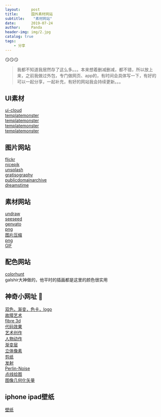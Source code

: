 ```yaml
---
layout:     post
title:      国外素材网站
subtitle:    "素材网站"
date:       2019-07-24
author:     Panda
header-img: img/2.jpg
catalog: true
tags:
    - 分享
---
```


😏😏😏

>我都不知道我居然存了这么多。。。本来想着删减删减，都不错，所以放上来，之前我做过外包，专门做网页、app的，有时间会具体写一下，有好的可以一起分享，一起补充，有好的网站我会持续更新。。。

## UI素材
[ui-cloud](http://ui-cloud.com/browse/)<br>
[templatemonster](https://www.templatemonster.com/)<br>
[templatemonster](https://www.templatemonster.com/)<br>
[templatemonster](https://www.templatemonster.com/)<br>
[templatemonster](https://www.templatemonster.com/)<br>


## 图片网站
[flickr](https://www.flickr.com/explore)<br>
[nicepik](https://www.nicepik.com/)<br>
[unsplash](https://unsplash.com/search/photos/store?photo=_O26NQ6fMI8)<br>
[gratisography](http://www.gratisography.com/)<br>
[publicdomainarchive](https://www.publicdomainarchive.com/)<br>
[dreamstime](https://www.dreamstime.com/)

## 素材网站
[undraw](https://undraw.co/)<br>
[seeseed](https://www.seeseed.com/)<br>
[genvato](https://elements.envato.com/)<br>
[png](https://pngtree.com/)<br>
[图片压缩](https://tinypng.com/)<br>
[png](https://pngtree.com/)<br>
[GIF](https://giphy.com/)

## 配色网站
[colorhunt](https://colorhunt.co/palettes/trendy)<br>
galshir大神做的，他平时的插画都是这里的颜色很实用

## 神奇小网址 👀
[双色，渐变，色卡，logo](https://duotone.shapefactory.co/)<br>
[故障艺术](https://photomosh.com/)<br>
[fibre 3d](https://portsmouth.github.io/fibre/)<br>
[代码效果](https://codepen.io/tsuhre/full/BYbjyg)<br>
[艺术创作](http://weavesilk.com/)<br>
[人物动作](https://www.mixamo.com/#/?limit=96&page=1&type=Character)<br>
[渐变层](https://codepen.io/Yakudoo/full/rJjOJx)<br>
[立体像素](https://pissang.github.io/voxelize-image/)<br>
[剪纸](https://pissang.github.io/papercut-box-art/)<br>
[发射](https://wangyasai.github.io/Stars-Emmision/)<br>
[Perlin-Noise](https://wangyasai.github.io/Perlin-Noise/)<br>
[点线绘图](http://vea.tw/works/dotsDraw/)<br>
[图像几何化矢量](https://www.samcodes.co.uk/project/geometrize-haxe-web/)<br>

## iphone ipad壁纸
[壁纸](http://poolga.com/)
